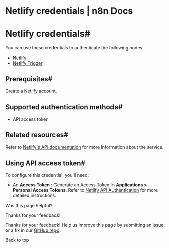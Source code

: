 # Netlify credentials | n8n Docs

[ ](https://github.com/n8n-io/n8n-docs/edit/main/docs/integrations/builtin/credentials/netlify.md "Edit this page")

# Netlify credentials#

You can use these credentials to authenticate the following nodes:

  * [Netlify](../../app-nodes/n8n-nodes-base.netlify/)
  * [Netlify Trigger](../../trigger-nodes/n8n-nodes-base.netlifytrigger/)

## Prerequisites#

Create a [Netlify](https://netlify.com/) account.

## Supported authentication methods#

  * API access token

## Related resources#

Refer to [Netlify's API documentation](https://docs.netlify.com/api/get-started/) for more information about the service.

## Using API access token#

To configure this credential, you'll need:

  * An **Access Token** : Generate an Access Token in **Applications > Personal Access Tokens**. Refer to [Netlify API Authentication](https://docs.netlify.com/api/get-started/#authentication) for more detailed instructions.

Was this page helpful? 

Thanks for your feedback! 

Thanks for your feedback! Help us improve this page by submitting an issue or a fix in our [GitHub repo](https://github.com/n8n-io/n8n-docs). 

Back to top